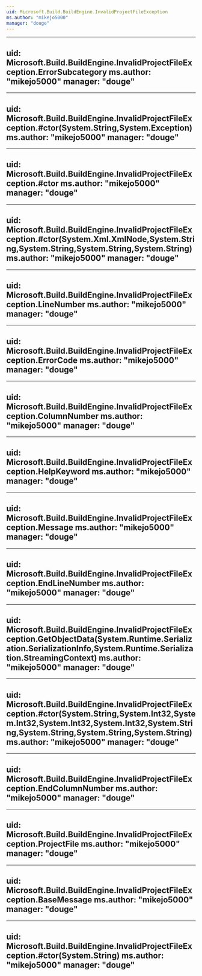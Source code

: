 ```yaml
---
uid: Microsoft.Build.BuildEngine.InvalidProjectFileException
ms.author: "mikejo5000"
manager: "douge"
---
```


---
uid: Microsoft.Build.BuildEngine.InvalidProjectFileException.ErrorSubcategory
ms.author: "mikejo5000"
manager: "douge"
---

---
uid: Microsoft.Build.BuildEngine.InvalidProjectFileException.#ctor(System.String,System.Exception)
ms.author: "mikejo5000"
manager: "douge"
---

---
uid: Microsoft.Build.BuildEngine.InvalidProjectFileException.#ctor
ms.author: "mikejo5000"
manager: "douge"
---

---
uid: Microsoft.Build.BuildEngine.InvalidProjectFileException.#ctor(System.Xml.XmlNode,System.String,System.String,System.String,System.String)
ms.author: "mikejo5000"
manager: "douge"
---

---
uid: Microsoft.Build.BuildEngine.InvalidProjectFileException.LineNumber
ms.author: "mikejo5000"
manager: "douge"
---

---
uid: Microsoft.Build.BuildEngine.InvalidProjectFileException.ErrorCode
ms.author: "mikejo5000"
manager: "douge"
---

---
uid: Microsoft.Build.BuildEngine.InvalidProjectFileException.ColumnNumber
ms.author: "mikejo5000"
manager: "douge"
---

---
uid: Microsoft.Build.BuildEngine.InvalidProjectFileException.HelpKeyword
ms.author: "mikejo5000"
manager: "douge"
---

---
uid: Microsoft.Build.BuildEngine.InvalidProjectFileException.Message
ms.author: "mikejo5000"
manager: "douge"
---

---
uid: Microsoft.Build.BuildEngine.InvalidProjectFileException.EndLineNumber
ms.author: "mikejo5000"
manager: "douge"
---

---
uid: Microsoft.Build.BuildEngine.InvalidProjectFileException.GetObjectData(System.Runtime.Serialization.SerializationInfo,System.Runtime.Serialization.StreamingContext)
ms.author: "mikejo5000"
manager: "douge"
---

---
uid: Microsoft.Build.BuildEngine.InvalidProjectFileException.#ctor(System.String,System.Int32,System.Int32,System.Int32,System.Int32,System.String,System.String,System.String,System.String)
ms.author: "mikejo5000"
manager: "douge"
---

---
uid: Microsoft.Build.BuildEngine.InvalidProjectFileException.EndColumnNumber
ms.author: "mikejo5000"
manager: "douge"
---

---
uid: Microsoft.Build.BuildEngine.InvalidProjectFileException.ProjectFile
ms.author: "mikejo5000"
manager: "douge"
---

---
uid: Microsoft.Build.BuildEngine.InvalidProjectFileException.BaseMessage
ms.author: "mikejo5000"
manager: "douge"
---

---
uid: Microsoft.Build.BuildEngine.InvalidProjectFileException.#ctor(System.String)
ms.author: "mikejo5000"
manager: "douge"
---
